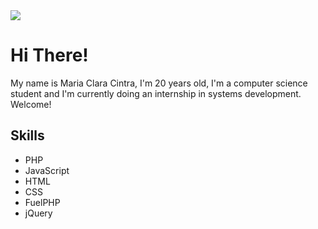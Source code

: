 <img src="https://i.pinimg.com/originals/b2/a2/9e/b2a29e86398ae3d332f77ee225794975.jpg">

# Hi There!
<p> My name is Maria Clara Cintra, I'm 20 years old, I'm a computer science student and I'm currently doing an internship in systems development. Welcome! </p>

## Skills
- PHP
- JavaScript
- HTML
- CSS
- FuelPHP
- jQuery
